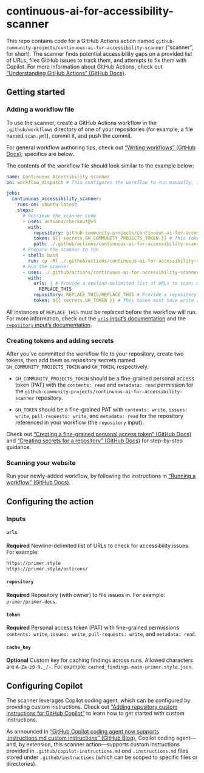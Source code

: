 # continuous-ai-for-accessibility-scanner

This repo contains code for a GitHub Actions action named `github-community-projects/continuous-ai-for-accessibility-scanner` (“scanner”, for short). The scanner finds potential accessibility gaps on a provided list of URLs, files GitHub issues to track them, and attempts to fix them with Copilot. For more information about GitHub Actions, check out [“Understanding GitHub Actions” (GitHub Docs)](https://docs.github.com/en/actions/get-started/understand-github-actions).

## Getting started

### Adding a workflow file

To use the scanner, create a GitHub Actions workflow in the `.github/workflows` directory of one of your repositories (for example, a file named `scan.yml`), commit it, and push the commit.

For general workflow authoring tips, check out [“Writing workflows” (GitHub Docs)](https://docs.github.com/en/actions/how-tos/write-workflows); specifics are below.

The contents of the workflow file should look similar to the example below:

```YAML
name: Continuous Accessibility Scanner
on: workflow_dispatch # This configures the workflow to run manually, instead of (e.g.) automatically in every PR. Check out https://docs.github.com/en/actions/reference/workflows-and-actions/workflow-syntax#on for more options.

jobs:
  continuous_accessibility_scanner:
    runs-on: ubuntu-latest
    steps:
      # Retrieve the scanner code
      - uses: actions/checkout@v5
        with:
          repository: github-community-projects/continuous-ai-for-accessibility-scanner
          token: ${{ secrets.GH_COMMUNITY_PROJECTS_TOKEN }} # This token must have read access to github-community-projects/continuous-ai-for-accessibility-scanner; more information below.
          path: ./.github/actions/continuous-ai-for-accessibility-scanner
      # Prepare the scanner to run
      - shell: bash
        run: cp -Rf ./.github/actions/continuous-ai-for-accessibility-scanner/.github/actions/* ./.github/actions
      # Run the scanner
      - uses: ./.github/actions/continuous-ai-for-accessibility-scanner
        with:
          urls: | # Provide a newline-delimited list of URLs to scan; more information below.
            REPLACE_THIS
          repository: REPLACE_THIS/REPLACE_THIS # Provide a repository name-with-owner (in the format "primer/primer-docs"). This is where issues will be filed and where Copilot will open PRs; more information below.
          token: ${{ secrets.GH_TOKEN }} # This token must have write access to the repo above (contents, issues, and PRs); more information below. Note: GitHub Actions’ `GITHUB_TOKEN` (https://docs.github.com/en/actions/tutorials/authenticate-with-github_token) cannot be used here.
```

All instances of `REPLACE_THIS` must be replaced before the workflow will run. For more information, check out the [`urls` input’s documentation](#urls) and the [`repository` input’s documentation](#repository).

### Creating tokens and adding secrets

After you’ve committed the workflow file to your repository, create two tokens, then add them as repository secrets named `GH_COMMUNITY_PROJECTS_TOKEN` and `GH_TOKEN`, respectively.

- `GH_COMMUNITY_PROJECTS_TOKEN` should be a fine-grained personal access token (PAT) with the `contents: read` and `metadata: read` permission for the `github-community-projects/continuous-ai-for-accessibility-scanner` repository.

- `GH_TOKEN` should be a fine-grained PAT with `contents: write`, `issues: write`, `pull-requests: write`, and `metadata: read` for the repository referenced in your workflow (the `repository` input).

Check out [“Creating a fine-grained personal access token” (GitHub Docs)](https://docs.github.com/en/authentication/keeping-your-account-and-data-secure/managing-your-personal-access-tokens#creating-a-fine-grained-personal-access-token) and [“Creating secrets for a repository” (GitHub Docs)](https://docs.github.com/en/actions/how-tos/write-workflows/choose-what-workflows-do/use-secrets#creating-secrets-for-a-repository) for step-by-step guidance.

### Scanning your website

Run your newly-added workflow, by following the instructions in [“Running a workflow” (GitHub Docs)](https://docs.github.com/en/actions/how-tos/manage-workflow-runs/manually-run-a-workflow#running-a-workflow).

## Configuring the action

### Inputs

#### `urls`

**Required** Newline-delimited list of URLs to check for accessibility issues. For example:

```txt
https://primer.style
https://primer.style/octicons/
```

#### `repository`

**Required** Repository (with owner) to file issues in. For example: `primer/primer-docs`.

#### `token`

**Required** Personal access token (PAT) with fine-grained permissions `contents: write`, `issues: write`, `pull-requests: write`, and `metadata: read`.

#### `cache_key`

**Optional** Custom key for caching findings across runs. Allowed characters are `A-Za-z0-9._/-`. For example: `cached_findings-main-primer.style.json`.

## Configuring Copilot

The scanner leverages Copilot coding agent, which can be configured by providing custom instructions. Check out [“Adding repository custom instructions for GitHub Copilot”](https://docs.github.com/en/copilot/how-tos/configure-custom-instructions/add-repository-instructions) to learn how to get started with custom instructions.

As announced in [“GitHub Copilot coding agent now supports .instructions.md custom instructions” (GitHub Blog)](https://github.blog/changelog/2025-07-23-github-copilot-coding-agent-now-supports-instructions-md-custom-instructions/), Copilot coding agent—and, by extension, this scanner action—supports custom instructions provided in `.github/copilot-instructions.md` _and_ `.instructions.md` files stored under `.github/instructions` (which can be scoped to specific files or directories).
